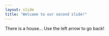 ```yaml
---
layout: slide
title: "Welcome to our second slide!"
---
```

There is a house...
Use the left arrow to go back!
